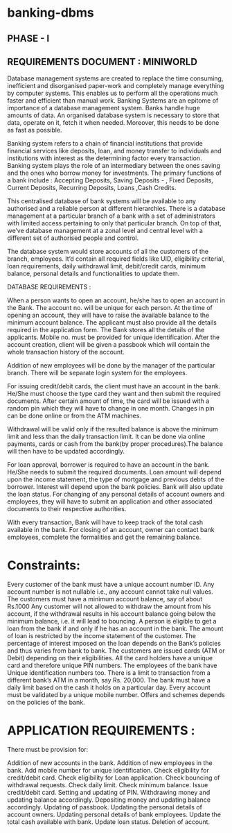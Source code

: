 # banking-dbms

	 	 	 	


##	PHASE - I
##	REQUIREMENTS DOCUMENT : MINIWORLD 

Database management systems are created to replace the time consuming, inefficient and disorganised paper-work and completely manage everything by computer systems. This enables us to perform all the operations much faster and efficient than manual work. Banking Systems are an epitome of importance of a database management system. Banks handle huge amounts of data. An organised database system is necessary to store that data, operate on it, fetch it when needed. Moreover, this needs to be done as fast as possible.

Banking system refers to a chain of financial institutions that provide financial services like deposits, loan, and money transfer to individuals and institutions with interest as the determining factor every transaction. Banking system plays the role of an intermediary between the ones saving and the ones who borrow money for investments. The primary functions of a bank include : Accepting Deposits, Saving Deposits - , Fixed Deposits, Current Deposits, Recurring Deposits, Loans ,Cash Credits.


This centralised database of bank systems will be available to any authorised and a reliable person at different hierarchies. There is a database management at a particular branch of a bank with a set of administrators with limited access pertaining to only that particular branch. On top of that, we’ve database management at a zonal level and central level with a different set of authorised people and control.

The database system would store accounts of all the customers of the branch, employees. It’d contain all required fields like UID, eligibility criterial, loan requirements, daily withdrawal limit, debit/credit cards, minimum balance, personal details and functionalities to update them.


DATABASE 	REQUIREMENTS 	:

When a person wants to open an account, he/she has to open an account in the Bank. The account no. will be unique for each person. At the time of opening an account, they will have to raise the available balance to the minimum account balance. The applicant must also provide all the details required in the application form. The Bank stores all the details of the applicants. Mobile no. must be provided for unique identification. After the account creation, client will be given a passbook which will contain the whole transaction history of the account.

Addition of new employees will be done by the manager of the particular branch. There will be separate login system for the employees.

For issuing credit/debit cards, the client must have an account in the bank. He/She must choose the type card they want and then submit the required documents. After certain amount of time, the card will be issued with a random pin which they will have to change in one month. Changes in pin can be done online or from the ATM machines.

Withdrawal will be valid only if the resulted balance is above the minimum limit and less than the daily transaction limit. It can be done via online payments, cards or cash from the bank(by proper procedures).The balance will then have to be updated accordingly.

For loan approval, borrower is required to have an account in the bank. He/She needs to submit the required documents. Loan amount will depend upon the income statement, the type of mortgage and previous debts of the borrower. Interest will depend upon the bank policies. Bank will also update the loan status.
For changing of any personal details of account owners and employees, they will have to submit an application and other associated documents to their respective authorities.

With every transaction, Bank will have to keep track of the total cash available in the bank.
For closing of an account, owner can contact bank employees, complete the formalities and get the remaining balance.






#	Constraints:

Every customer of the bank must have a unique account number ID.
Any account number is not nullable i.e., any account cannot take null values.
The customers must have a minimum account balance, say of about Rs.1000
Any customer will not allowed to withdraw the amount from his account, if the withdrawal results in his account balance going below the minimum balance, i.e. it will lead to bouncing.
A person is eligible to get a loan from the bank if and only if he has an account in the bank.
The amount of loan is restricted by the income statement of the customer.
The percentage of interest imposed on the loan depends on the Bank’s policies and thus varies from bank to bank.
The customers are issued cards (ATM or Debit) depending on their eligibilities.
All the card holders have a unique card and therefore unique PIN numbers.
The employees of the bank have Unique identification numbers too.
There is a limit to transaction from a different bank’s ATM in a month, say Rs. 20,000.
The bank must have a daily limit based on the cash it holds on a particular day.
 Every account must be validated by a unique mobile number.
Offers and schemes depends on the policies of the bank.







#	APPLICATION 	REQUIREMENTS 	:

There must be provision for:

Addition of new accounts in the bank.
Addition of new employees in the bank.
Add mobile number for unique identification.
Check eligibility for credit/debit card.
Check eligibility for Loan application.
Check bouncing of withdrawal requests.
Check daily limit.
Check minimum balance.
Issue credit/debit card.
Setting and updating of PIN.
Withdrawing money and updating balance accordingly.
Depositing money and updating balance accordingly.
Updating of passbook.
Updating the personal details of account owners.
Updating personal details of bank employees.
Update the total cash available with bank.
Update loan status.
Deletion of account.

